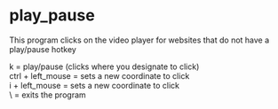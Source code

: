 # play_pause
This program clicks on the video player for websites that do not have a play/pause hotkey <br />

k = play/pause (clicks where you designate to click) <br />
ctrl + left_mouse = sets a new coordinate to click <br />
i + left_mouse = sets a new coordinate to click <br />
\ = exits the program
